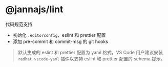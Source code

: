 # @jannajs/lint

代码规范支持

- 初始化 `.editorconfig`、eslint 和 prettier 配置
- 添加 pre-commit 和 commit-msg 的 git hooks

> 默认生成的 eslint 和 prettier 配置为 yaml 格式，VS Code 用户建议安装 `redhat.vscode-yaml` 插件以支持 eslint 和 prettier 配置的 schema 提示。
